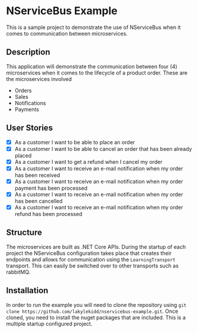 # NServiceBus Example
This is a sample project to demonstrate the use of NServiceBus when it comes to communication between microservices.

## Description
This application will demonstrate the communication between four (4) microservices when it comes to the lifecycle of a product order. These are the microservices involved
- Orders
- Sales
- Notifications
- Payments

## User Stories
- [x] As a customer I want to be able to place an order
- [x] As a customer I want to be able to cancel an order that has been already placed
- [x] As a customer I want to get a refund when I cancel my order
- [x] As a customer I want to receive an e-mail notification when my order has been received
- [x] As a customer I want to receive an e-mail notification when my order payment has been processed
- [x] As a customer I want to receive an e-mail notification when my order has been cancelled
- [x] As a customer I want to receive an e-mail notification when my order refund has been processed

## Structure
The microservices are built as .NET Core APIs. During the startup of each project the NServiceBus configuration takes place that creates their endpoints and allows for communication using the `LearningTransport` transport.
This can easily be switched over to other transports such as rabbitMQ.

## Installation
In order to run the example you will need to clone the repository using `git clone https://github.com/lakylekidd/nservicebus-example.git`. 
Once cloned, you need to install the nuget packages that are included. This is a multiple startup configured project.